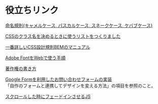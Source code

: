 # 役立ちリンク

[命名規則(キャメルケース, パスカルケース, スネークケース, ケバブケース)](https://www.wakuwakubank.com/posts/804-it-naming-convention/)

[CSSのクラス名を決めるときに使うリストをつくりました](https://qiita.com/manabuyasuda/items/dbb76ed36970bec95470)

[一番詳しいCSS設計規則BEMのマニュアル](https://qiita.com/Takuan_Oishii/items/0f0d2c5dc33a9b2d9cb1)

[Adobe FontをWebで使う手順](https://helpx.adobe.com/jp/fonts/using/add-fonts-website.html)

[著作権の書き方](https://liginc.co.jp/designer/archives/11313)

[Google Formを利用したお問い合わせフォームの実装](https://form.run/media/contents/form-creation-tools/google-form-embedding/)<br>
「自作のフォームと連携してデザインを変える方法」の項目を参照のこと。

[スクロールした時にフェードインさせるJS](https://flex-box.net/js-scrollin/)
